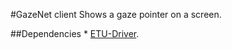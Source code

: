 #GazeNet client
Shows a gaze pointer on a screen.

##Dependencies
    * [ETU-Driver](http://www.sis.uta.fi/~csolsp/downloads.php?id=ETUDriver).
